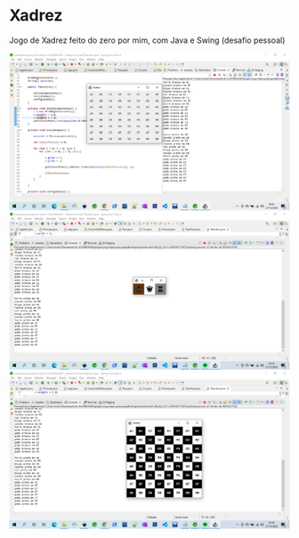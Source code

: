 # Xadrez
Jogo de Xadrez feito do zero por mim, com Java e Swing (desafio pessoal)

![](Captura1.png)
![](Captura2.png)
![](Captura3.png)
